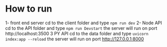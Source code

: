 # How to run

1- front end server 
cd to the client folder and type ``` npm run dev ```
2- Node  API 
cd to the API folder and type ``` npm run Devstart ```
the server will run on port http://localhost:3500
3 PY API
cd to the data folder and type ``` uvicorn index:app --reload ```
the server will run on port http://127.0.0.1:8000